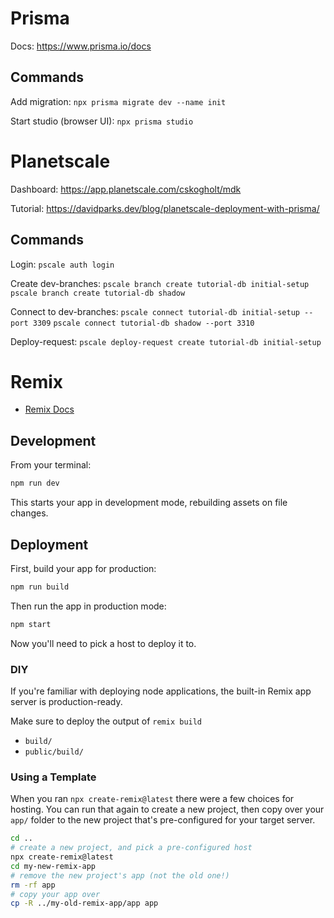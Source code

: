 # Prisma

Docs: https://www.prisma.io/docs

## Commands

Add migration:
`npx prisma migrate dev --name init`

Start studio (browser UI):
`npx prisma studio`

# Planetscale

Dashboard: https://app.planetscale.com/cskogholt/mdk

Tutorial: https://davidparks.dev/blog/planetscale-deployment-with-prisma/

## Commands

Login:
`pscale auth login`

Create dev-branches:
`pscale branch create tutorial-db initial-setup`
`pscale branch create tutorial-db shadow`

Connect to dev-branches:
`pscale connect tutorial-db initial-setup --port 3309`
`pscale connect tutorial-db shadow --port 3310`

Deploy-request:
`pscale deploy-request create tutorial-db initial-setup`

# Remix

- [Remix Docs](https://remix.run/docs)

## Development

From your terminal:

```sh
npm run dev
```

This starts your app in development mode, rebuilding assets on file changes.

## Deployment

First, build your app for production:

```sh
npm run build
```

Then run the app in production mode:

```sh
npm start
```

Now you'll need to pick a host to deploy it to.

### DIY

If you're familiar with deploying node applications, the built-in Remix app server is production-ready.

Make sure to deploy the output of `remix build`

- `build/`
- `public/build/`

### Using a Template

When you ran `npx create-remix@latest` there were a few choices for hosting. You can run that again to create a new project, then copy over your `app/` folder to the new project that's pre-configured for your target server.

```sh
cd ..
# create a new project, and pick a pre-configured host
npx create-remix@latest
cd my-new-remix-app
# remove the new project's app (not the old one!)
rm -rf app
# copy your app over
cp -R ../my-old-remix-app/app app
```
